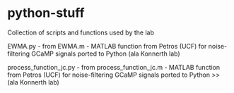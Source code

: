 # python-stuff
Collection of scripts and functions used by the lab

EWMA.py - from EWMA.m  - MATLAB function from Petros (UCF) for noise-filtering GCaMP signals ported to Python (ala Konnerth lab)<br />

process_function_jc.py - from process_function_jc.m - MATLAB function from Petros (UCF) for noise-filtering GCaMP signals ported to Python >>(ala Konnerth lab)<br />
